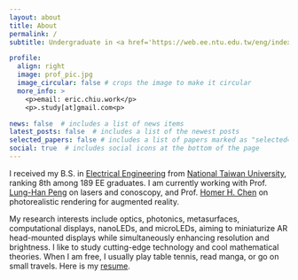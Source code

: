 ```yaml
---
layout: about
title: About
permalink: /
subtitle: Undergraduate in <a href='https://web.ee.ntu.edu.tw/eng/index.php'>Electrical Engineering, National Taiwan University</a>.

profile:
  align: right
  image: prof_pic.jpg
  image_circular: false # crops the image to make it circular
  more_info: >
    <p>email: eric.chiu.work</p>
    <p>.study[at]gmail.com<p>

news: false  # includes a list of news items
latest_posts: false  # includes a list of the newest posts
selected_papers: false # includes a list of papers marked as "selected={true}"
social: true  # includes social icons at the bottom of the page
---
```


I received my B.S. in [Electrical Engineering](https://web.ee.ntu.edu.tw/eng/index.php) from [National Taiwan University](https://www.ntu.edu.tw/english/), ranking 8th among 189 EE graduates. I am currently working with Prof. [Lung-Han Peng](https://www.ee.ntu.edu.tw/bio1.php?id=58) on lasers and conoscopy, and Prof. [Homer H. Chen](https://www.ee.ntu.edu.tw/bio1.php?id=60) on photorealistic rendering for augmented reality.

My research interests include optics, photonics, metasurfaces, computational displays, nanoLEDs, and microLEDs, aiming to miniaturize AR head-mounted displays while simultaneously enhancing resolution and brightness. I like to study cutting-edge technology and cool mathematical theories. When I am free, I usually play table tennis, read manga, or go on small travels.
Here is my [resume](./assets/pdf/Resume_of_Hung-Hsiang_Chiu.pdf).